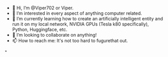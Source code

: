 - 👋 Hi, I’m @Viper702 or Viper.
- 👀 I’m interested in every aspect of anything computer related.
- 🌱 I’m currently learning how to create an artificially intelligent entity and run it on my local network, NVIDIA GPUs (Tesla k80 specifically), Python, Huggingface, etc.
- 💞️ I’m looking to collaborate on anything!
- 📫 How to reach me: It's not too hard to fugurethat out.

<!---
Viper702/Viper702 is a ✨ special ✨ repository because its `README.md` (this file) appears on your GitHub profile.
You can click the Preview link to take a look at your changes.
--->
"
